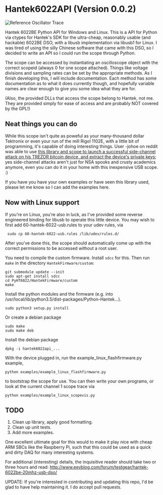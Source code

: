 # Hantek6022API (Version 0.0.2)

![Reference Oscillator Trace](https://raw.githubusercontent.com/rpcope1/Hantek6022API/master/HT6022BEBuiltInOscillator.png)

Hantek 6022BE Python API for Windows and Linux. This is a API for Python via ctypes for Hantek's SDK for the 
ultra-cheap,  reasonably usable (and hackable) 6022BE DSO, with a libusb implementation via libusb1 for Linux. 
I was tired of using the silly Chinese software that came with this DSO, so I decided to write an API so I could run
the scope through Python. 

The scope can be accessed by instantiating an oscilloscope object with the correct scopeid (always 0 for one scope
attached). Things like voltage divisions and sampling rates can be set by the appropriate methods. As I finish developing
this, I will include documentation. Each method has some documentation as to what it does currently though, and hopefully
variable names are clear enough to give you some idea what they are for. 

(Also, the provided DLLs that access the scope belong to Hantek, not me. They are provided simply for ease of access and
are probably NOT covered by the GPL!)

## Neat things you can do

While this scope isn't quite as poweful as your many-thousand dollar Tektronix or even your run of the mill Rigol 1102E,
with a little bit of programming, it's capable of doing interesting things. User -johoe on reddit was able to use
[this library and scope to launch a successful side-channel attack on his TREZOR bitcoin device, and extract the
device's private keys](http://www.reddit.com/r/TREZOR/comments/31z7hc/extracting_the_private_key_from_a_trezor_with_a/#);
yes side-channel attacks aren't just for NSA spooks and crusty academics anymore, even you can do it in your home
with this inexpensive USB scope. :)

If you have you have your own examples or have seen this library used, please let me know so I can add the examples here.

## Now with Linux support

If you're on Linux, you're also in luck, as I've provided some reverse engineered binding for libusb to operate this 
little device. You may wish to first add 60-hantek-6022-usb.rules to your udev rules, via

     sudo cp 60-hantek-6022-usb.rules /lib/udev/rules.d/

After you've done this, the scope should automatically come up with the correct permissions to be accessed without a
root user.

You need to compile the custom firmware.  Install `sdcc` for this.  Then run `make` in the directory `HantekFirmware/custom`:

    git submodule update --init
    sudo apt-get install sdcc
    cd PyHT6022/HantekFirmware/custom
    make

Install the python modules and the firmware (e.g. into /usr/local/lib/python3.5/dist-packages/Python-Hantek...).

    sudo python3 setup.py install

Or create a debian package

    sudo make
    sudo make deb 

Install the debian package

    dpkg -i hantek6022api_...

With the device plugged in, run the example_linux_flashfirmware.py example,

    python examples/example_linux_flashfirmware.py

to bootstrap the scope for use. You can then write your own programs, or look at the current channel 1 scope trace via

    python examples/example_linux_scopevis.py


## TODO

 1. Clean up library, apply good formatting.
 2. Clean up unit tests.
 3. Add more examples.

One excellent ultimate goal for this would to make it play nice with cheap ARM SBCs like the Raspberry Pi, such that
this could be used as a quick and dirty DAQ for many interesting systems.


For additional (interesting) details, the inquisitive reader should take two or three hours and read:
http://www.eevblog.com/forum/testgear/hantek-6022be-20mhz-usb-dso/ 

UPDATE: If you're interested in contributing and updating this repo, I'd be glad to have help maintaining it.
 I do accept pull requests.

